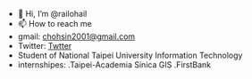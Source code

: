 - 👋 Hi, I’m @railohail
- 📫 How to reach me
- gmail: chohsin2001@gmail.com
- Twitter: [Twtter](https://twitter.com/railohail)
- Student of National Taipei University Information Technology
- internshipes:
  .Taipei-Academia Sinica GIS 
  .FirstBank
<!---
railohail/railohail is a ✨ special ✨ repository because its `README.md` (this file) appears on your GitHub profile.
You can click the Preview link to take a look at your changes.
--->
